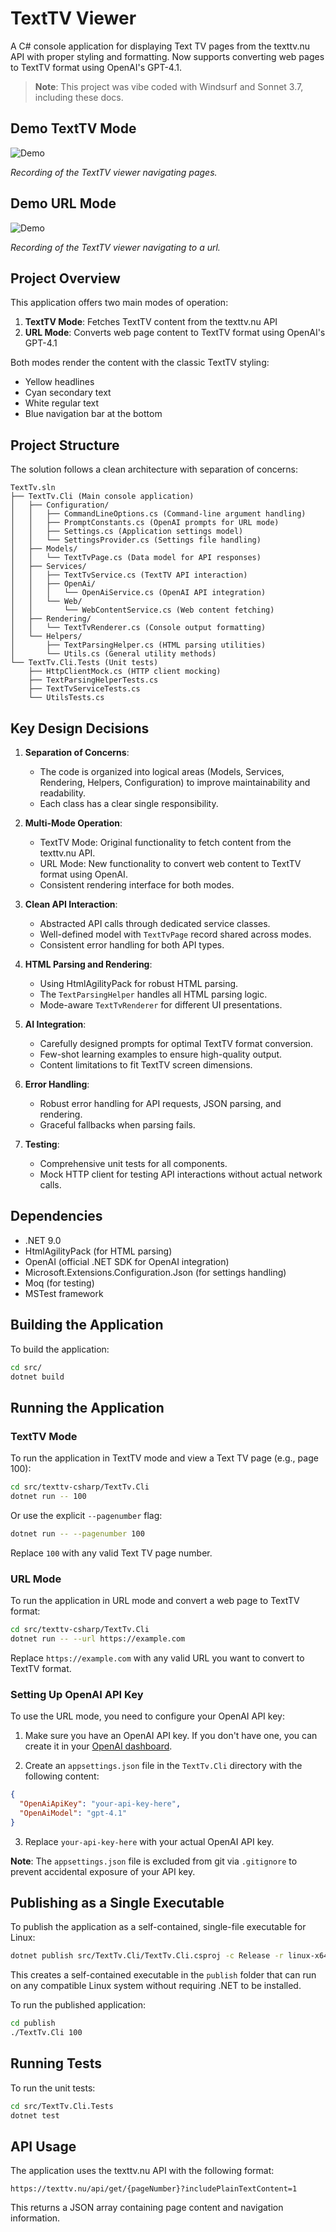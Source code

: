 # TextTV Viewer

A C# console application for displaying Text TV pages from the texttv.nu API with proper styling and formatting. Now supports converting web pages to TextTV format using OpenAI's GPT-4.1.

> **Note**: This project was vibe coded with Windsurf and Sonnet 3.7, including these docs.

## Demo TextTV Mode

![Demo](media/demo.gif)

*Recording of the TextTV viewer navigating pages.*

## Demo URL Mode

![Demo](media/url-demo.gif)

*Recording of the TextTV viewer navigating to a url.*

## Project Overview

This application offers two main modes of operation:

1. **TextTV Mode**: Fetches TextTV content from the texttv.nu API
2. **URL Mode**: Converts web page content to TextTV format using OpenAI's GPT-4.1

Both modes render the content with the classic TextTV styling:
- Yellow headlines
- Cyan secondary text
- White regular text
- Blue navigation bar at the bottom

## Project Structure

The solution follows a clean architecture with separation of concerns:

```
TextTv.sln
├── TextTv.Cli (Main console application)
│   ├── Configuration/
│   │   ├── CommandLineOptions.cs (Command-line argument handling)
│   │   ├── PromptConstants.cs (OpenAI prompts for URL mode)
│   │   ├── Settings.cs (Application settings model)
│   │   └── SettingsProvider.cs (Settings file handling)
│   ├── Models/
│   │   └── TextTvPage.cs (Data model for API responses)
│   ├── Services/
│   │   ├── TextTvService.cs (TextTV API interaction)
│   │   ├── OpenAi/
│   │   │   └── OpenAiService.cs (OpenAI API integration)
│   │   └── Web/
│   │       └── WebContentService.cs (Web content fetching)
│   ├── Rendering/
│   │   └── TextTvRenderer.cs (Console output formatting)
│   └── Helpers/
│       ├── TextParsingHelper.cs (HTML parsing utilities)
│       └── Utils.cs (General utility methods)
└── TextTv.Cli.Tests (Unit tests)
    ├── HttpClientMock.cs (HTTP client mocking)
    ├── TextParsingHelperTests.cs
    ├── TextTvServiceTests.cs
    └── UtilsTests.cs
```

## Key Design Decisions

1. **Separation of Concerns**: 
   - The code is organized into logical areas (Models, Services, Rendering, Helpers, Configuration) to improve maintainability and readability.
   - Each class has a clear single responsibility.

2. **Multi-Mode Operation**:
   - TextTV Mode: Original functionality to fetch content from the texttv.nu API.
   - URL Mode: New functionality to convert web content to TextTV format using OpenAI.
   - Consistent rendering interface for both modes.

3. **Clean API Interaction**:
   - Abstracted API calls through dedicated service classes.
   - Well-defined model with `TextTvPage` record shared across modes.
   - Consistent error handling for both API types.

4. **HTML Parsing and Rendering**:
   - Using HtmlAgilityPack for robust HTML parsing.
   - The `TextParsingHelper` handles all HTML parsing logic.
   - Mode-aware `TextTvRenderer` for different UI presentations.

5. **AI Integration**:
   - Carefully designed prompts for optimal TextTV format conversion.
   - Few-shot learning examples to ensure high-quality output.
   - Content limitations to fit TextTV screen dimensions.

6. **Error Handling**:
   - Robust error handling for API requests, JSON parsing, and rendering.
   - Graceful fallbacks when parsing fails.

7. **Testing**:
   - Comprehensive unit tests for all components.
   - Mock HTTP client for testing API interactions without actual network calls.

## Dependencies

- .NET 9.0
- HtmlAgilityPack (for HTML parsing)
- OpenAI (official .NET SDK for OpenAI integration)
- Microsoft.Extensions.Configuration.Json (for settings handling)
- Moq (for testing)
- MSTest framework

## Building the Application

To build the application:

```bash
cd src/
dotnet build
```

## Running the Application

### TextTV Mode

To run the application in TextTV mode and view a Text TV page (e.g., page 100):

```bash
cd src/texttv-csharp/TextTv.Cli
dotnet run -- 100
```

Or use the explicit `--pagenumber` flag:

```bash
dotnet run -- --pagenumber 100
```

Replace `100` with any valid Text TV page number.

### URL Mode

To run the application in URL mode and convert a web page to TextTV format:

```bash
cd src/texttv-csharp/TextTv.Cli
dotnet run -- --url https://example.com
```

Replace `https://example.com` with any valid URL you want to convert to TextTV format.

### Setting Up OpenAI API Key

To use the URL mode, you need to configure your OpenAI API key:

1. Make sure you have an OpenAI API key. If you don't have one, you can create it in your [OpenAI dashboard](https://platform.openai.com/api-keys).

2. Create an `appsettings.json` file in the `TextTv.Cli` directory with the following content:

```json
{
  "OpenAiApiKey": "your-api-key-here",
  "OpenAiModel": "gpt-4.1"
}
```

3. Replace `your-api-key-here` with your actual OpenAI API key.

**Note**: The `appsettings.json` file is excluded from git via `.gitignore` to prevent accidental exposure of your API key.

## Publishing as a Single Executable

To publish the application as a self-contained, single-file executable for Linux:

```bash
dotnet publish src/TextTv.Cli/TextTv.Cli.csproj -c Release -r linux-x64 -p:PublishSingleFile=true -p:AssemblyName=texttv --self-contained -o publish
```

This creates a self-contained executable in the `publish` folder that can run on any compatible Linux system without requiring .NET to be installed.

To run the published application:

```bash
cd publish
./TextTv.Cli 100
```

## Running Tests

To run the unit tests:

```bash
cd src/TextTv.Cli.Tests
dotnet test
```

## API Usage

The application uses the texttv.nu API with the following format:
```
https://texttv.nu/api/get/{pageNumber}?includePlainTextContent=1
```

This returns a JSON array containing page content and navigation information.

